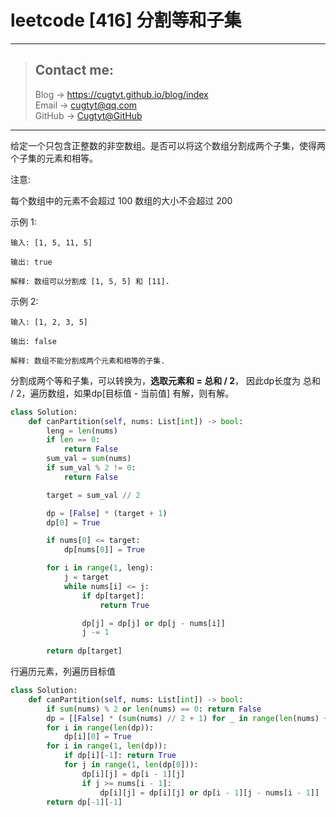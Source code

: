 # leetcode [416] 分割等和子集

---
> ## Contact me:
> Blog -> <https://cugtyt.github.io/blog/index>  
> Email -> <cugtyt@qq.com>  
> GitHub -> [Cugtyt@GitHub](https://github.com/Cugtyt)

---

给定一个只包含正整数的非空数组。是否可以将这个数组分割成两个子集，使得两个子集的元素和相等。

注意:

每个数组中的元素不会超过 100
数组的大小不会超过 200

示例 1:
```
输入: [1, 5, 11, 5]

输出: true

解释: 数组可以分割成 [1, 5, 5] 和 [11].
```

示例 2:
```
输入: [1, 2, 3, 5]

输出: false

解释: 数组不能分割成两个元素和相等的子集.
```

分割成两个等和子集，可以转换为，**选取元素和 = 总和 / 2**， 因此dp长度为 总和 / 2，遍历数组，如果dp[目标值 - 当前值] 有解，则有解。

``` python
class Solution:
    def canPartition(self, nums: List[int]) -> bool:
        leng = len(nums)
        if len == 0:
            return False
        sum_val = sum(nums)
        if sum_val % 2 != 0:
            return False

        target = sum_val // 2

        dp = [False] * (target + 1)
        dp[0] = True

        if nums[0] <= target:
            dp[nums[0]] = True

        for i in range(1, leng):
            j = target
            while nums[i] <= j:
                if dp[target]:
                    return True

                dp[j] = dp[j] or dp[j - nums[i]]
                j -= 1
        
        return dp[target]
```

行遍历元素，列遍历目标值

``` python
class Solution:
    def canPartition(self, nums: List[int]) -> bool:
        if sum(nums) % 2 or len(nums) == 0: return False
        dp = [[False] * (sum(nums) // 2 + 1) for _ in range(len(nums) + 1)]
        for i in range(len(dp)):
            dp[i][0] = True
        for i in range(1, len(dp)):
            if dp[i][-1]: return True
            for j in range(1, len(dp[0])):
                dp[i][j] = dp[i - 1][j]
                if j >= nums[i - 1]:
                    dp[i][j] = dp[i][j] or dp[i - 1][j - nums[i - 1]]
        return dp[-1][-1]
```